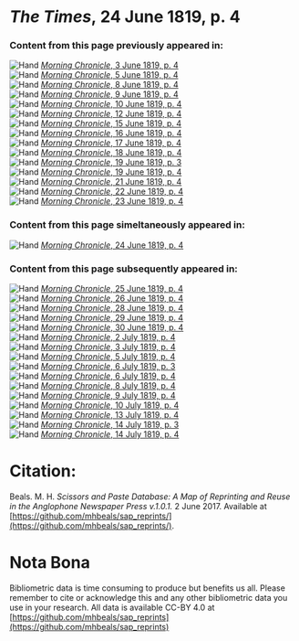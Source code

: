 # *The Times*, 24 June 1819, p. 4  
  
### Content from this page previously appeared in:  
![Hand](http://scissorsandpaste.net/wp-content/uploads/2017/06/smallhandpointer.png) [*Morning Chronicle*, 3 June 1819, p. 4](https://mhbeals.github.io/sap_html/Morning-Chronicle/Morning-Chronicle-3-June-1819-p-4)  
![Hand](http://scissorsandpaste.net/wp-content/uploads/2017/06/smallhandpointer.png) [*Morning Chronicle*, 5 June 1819, p. 4](https://mhbeals.github.io/sap_html/Morning-Chronicle/Morning-Chronicle-5-June-1819-p-4)  
![Hand](http://scissorsandpaste.net/wp-content/uploads/2017/06/smallhandpointer.png) [*Morning Chronicle*, 8 June 1819, p. 4](https://mhbeals.github.io/sap_html/Morning-Chronicle/Morning-Chronicle-8-June-1819-p-4)  
![Hand](http://scissorsandpaste.net/wp-content/uploads/2017/06/smallhandpointer.png) [*Morning Chronicle*, 9 June 1819, p. 4](https://mhbeals.github.io/sap_html/Morning-Chronicle/Morning-Chronicle-9-June-1819-p-4)  
![Hand](http://scissorsandpaste.net/wp-content/uploads/2017/06/smallhandpointer.png) [*Morning Chronicle*, 10 June 1819, p. 4](https://mhbeals.github.io/sap_html/Morning-Chronicle/Morning-Chronicle-10-June-1819-p-4)  
![Hand](http://scissorsandpaste.net/wp-content/uploads/2017/06/smallhandpointer.png) [*Morning Chronicle*, 12 June 1819, p. 4](https://mhbeals.github.io/sap_html/Morning-Chronicle/Morning-Chronicle-12-June-1819-p-4)  
![Hand](http://scissorsandpaste.net/wp-content/uploads/2017/06/smallhandpointer.png) [*Morning Chronicle*, 15 June 1819, p. 4](https://mhbeals.github.io/sap_html/Morning-Chronicle/Morning-Chronicle-15-June-1819-p-4)  
![Hand](http://scissorsandpaste.net/wp-content/uploads/2017/06/smallhandpointer.png) [*Morning Chronicle*, 16 June 1819, p. 4](https://mhbeals.github.io/sap_html/Morning-Chronicle/Morning-Chronicle-16-June-1819-p-4)  
![Hand](http://scissorsandpaste.net/wp-content/uploads/2017/06/smallhandpointer.png) [*Morning Chronicle*, 17 June 1819, p. 4](https://mhbeals.github.io/sap_html/Morning-Chronicle/Morning-Chronicle-17-June-1819-p-4)  
![Hand](http://scissorsandpaste.net/wp-content/uploads/2017/06/smallhandpointer.png) [*Morning Chronicle*, 18 June 1819, p. 4](https://mhbeals.github.io/sap_html/Morning-Chronicle/Morning-Chronicle-18-June-1819-p-4)  
![Hand](http://scissorsandpaste.net/wp-content/uploads/2017/06/smallhandpointer.png) [*Morning Chronicle*, 19 June 1819, p. 3](https://mhbeals.github.io/sap_html/Morning-Chronicle/Morning-Chronicle-19-June-1819-p-3)  
![Hand](http://scissorsandpaste.net/wp-content/uploads/2017/06/smallhandpointer.png) [*Morning Chronicle*, 19 June 1819, p. 4](https://mhbeals.github.io/sap_html/Morning-Chronicle/Morning-Chronicle-19-June-1819-p-4)  
![Hand](http://scissorsandpaste.net/wp-content/uploads/2017/06/smallhandpointer.png) [*Morning Chronicle*, 21 June 1819, p. 4](https://mhbeals.github.io/sap_html/Morning-Chronicle/Morning-Chronicle-21-June-1819-p-4)  
![Hand](http://scissorsandpaste.net/wp-content/uploads/2017/06/smallhandpointer.png) [*Morning Chronicle*, 22 June 1819, p. 4](https://mhbeals.github.io/sap_html/Morning-Chronicle/Morning-Chronicle-22-June-1819-p-4)  
![Hand](http://scissorsandpaste.net/wp-content/uploads/2017/06/smallhandpointer.png) [*Morning Chronicle*, 23 June 1819, p. 4](https://mhbeals.github.io/sap_html/Morning-Chronicle/Morning-Chronicle-23-June-1819-p-4)  
  
### Content from this page simeltaneously appeared in:  
![Hand](http://scissorsandpaste.net/wp-content/uploads/2017/06/smallhandpointer.png) [*Morning Chronicle*, 24 June 1819, p. 4](https://mhbeals.github.io/sap_html/Morning-Chronicle/Morning-Chronicle-24-June-1819-p-4)  
  
### Content from this page subsequently appeared in:  
![Hand](http://scissorsandpaste.net/wp-content/uploads/2017/06/smallhandpointer.png) [*Morning Chronicle*, 25 June 1819, p. 4](https://mhbeals.github.io/sap_html/Morning-Chronicle/Morning-Chronicle-25-June-1819-p-4)  
![Hand](http://scissorsandpaste.net/wp-content/uploads/2017/06/smallhandpointer.png) [*Morning Chronicle*, 26 June 1819, p. 4](https://mhbeals.github.io/sap_html/Morning-Chronicle/Morning-Chronicle-26-June-1819-p-4)  
![Hand](http://scissorsandpaste.net/wp-content/uploads/2017/06/smallhandpointer.png) [*Morning Chronicle*, 28 June 1819, p. 4](https://mhbeals.github.io/sap_html/Morning-Chronicle/Morning-Chronicle-28-June-1819-p-4)  
![Hand](http://scissorsandpaste.net/wp-content/uploads/2017/06/smallhandpointer.png) [*Morning Chronicle*, 29 June 1819, p. 4](https://mhbeals.github.io/sap_html/Morning-Chronicle/Morning-Chronicle-29-June-1819-p-4)  
![Hand](http://scissorsandpaste.net/wp-content/uploads/2017/06/smallhandpointer.png) [*Morning Chronicle*, 30 June 1819, p. 4](https://mhbeals.github.io/sap_html/Morning-Chronicle/Morning-Chronicle-30-June-1819-p-4)  
![Hand](http://scissorsandpaste.net/wp-content/uploads/2017/06/smallhandpointer.png) [*Morning Chronicle*, 2 July 1819, p. 4](https://mhbeals.github.io/sap_html/Morning-Chronicle/Morning-Chronicle-2-July-1819-p-4)  
![Hand](http://scissorsandpaste.net/wp-content/uploads/2017/06/smallhandpointer.png) [*Morning Chronicle*, 3 July 1819, p. 4](https://mhbeals.github.io/sap_html/Morning-Chronicle/Morning-Chronicle-3-July-1819-p-4)  
![Hand](http://scissorsandpaste.net/wp-content/uploads/2017/06/smallhandpointer.png) [*Morning Chronicle*, 5 July 1819, p. 4](https://mhbeals.github.io/sap_html/Morning-Chronicle/Morning-Chronicle-5-July-1819-p-4)  
![Hand](http://scissorsandpaste.net/wp-content/uploads/2017/06/smallhandpointer.png) [*Morning Chronicle*, 6 July 1819, p. 3](https://mhbeals.github.io/sap_html/Morning-Chronicle/Morning-Chronicle-6-July-1819-p-3)  
![Hand](http://scissorsandpaste.net/wp-content/uploads/2017/06/smallhandpointer.png) [*Morning Chronicle*, 6 July 1819, p. 4](https://mhbeals.github.io/sap_html/Morning-Chronicle/Morning-Chronicle-6-July-1819-p-4)  
![Hand](http://scissorsandpaste.net/wp-content/uploads/2017/06/smallhandpointer.png) [*Morning Chronicle*, 8 July 1819, p. 4](https://mhbeals.github.io/sap_html/Morning-Chronicle/Morning-Chronicle-8-July-1819-p-4)  
![Hand](http://scissorsandpaste.net/wp-content/uploads/2017/06/smallhandpointer.png) [*Morning Chronicle*, 9 July 1819, p. 4](https://mhbeals.github.io/sap_html/Morning-Chronicle/Morning-Chronicle-9-July-1819-p-4)  
![Hand](http://scissorsandpaste.net/wp-content/uploads/2017/06/smallhandpointer.png) [*Morning Chronicle*, 10 July 1819, p. 4](https://mhbeals.github.io/sap_html/Morning-Chronicle/Morning-Chronicle-10-July-1819-p-4)  
![Hand](http://scissorsandpaste.net/wp-content/uploads/2017/06/smallhandpointer.png) [*Morning Chronicle*, 13 July 1819, p. 4](https://mhbeals.github.io/sap_html/Morning-Chronicle/Morning-Chronicle-13-July-1819-p-4)  
![Hand](http://scissorsandpaste.net/wp-content/uploads/2017/06/smallhandpointer.png) [*Morning Chronicle*, 14 July 1819, p. 3](https://mhbeals.github.io/sap_html/Morning-Chronicle/Morning-Chronicle-14-July-1819-p-3)  
![Hand](http://scissorsandpaste.net/wp-content/uploads/2017/06/smallhandpointer.png) [*Morning Chronicle*, 14 July 1819, p. 4](https://mhbeals.github.io/sap_html/Morning-Chronicle/Morning-Chronicle-14-July-1819-p-4)  


# Citation: 

Beals. M. H. *Scissors and Paste Database: A Map of Reprinting and Reuse in the Anglophone Newspaper Press v.1.0.1.* 2 June 2017. Available at [https://github.com/mhbeals/sap_reprints/](https://github.com/mhbeals/sap_reprints/). 

# Nota Bona

Bibliometric data is time consuming to produce but benefits us all. Please remember to cite or acknowledge this and any other bibliometric data you use in your research. All data is available CC-BY 4.0 at [https://github.com/mhbeals/sap_reprints](https://github.com/mhbeals/sap_reprints)